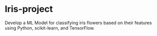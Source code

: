 # Iris-project
Develop a ML Model for classifying iris flowers based on their features using Python, scikit-learn, and TensorFlow.
